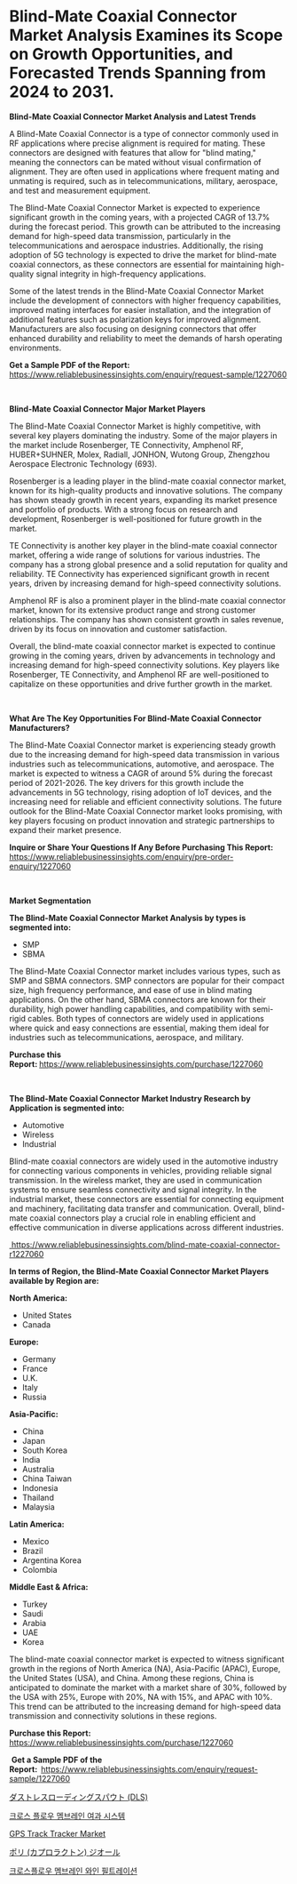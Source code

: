 <p><h1>Blind-Mate Coaxial Connector Market Analysis Examines its Scope on Growth Opportunities, and Forecasted Trends Spanning from 2024 to 2031.</h1></p><p><strong>Blind-Mate Coaxial Connector Market Analysis and Latest Trends</strong></p>
<p><p>A Blind-Mate Coaxial Connector is a type of connector commonly used in RF applications where precise alignment is required for mating. These connectors are designed with features that allow for "blind mating," meaning the connectors can be mated without visual confirmation of alignment. They are often used in applications where frequent mating and unmating is required, such as in telecommunications, military, aerospace, and test and measurement equipment.</p><p>The Blind-Mate Coaxial Connector Market is expected to experience significant growth in the coming years, with a projected CAGR of 13.7% during the forecast period. This growth can be attributed to the increasing demand for high-speed data transmission, particularly in the telecommunications and aerospace industries. Additionally, the rising adoption of 5G technology is expected to drive the market for blind-mate coaxial connectors, as these connectors are essential for maintaining high-quality signal integrity in high-frequency applications.</p><p>Some of the latest trends in the Blind-Mate Coaxial Connector Market include the development of connectors with higher frequency capabilities, improved mating interfaces for easier installation, and the integration of additional features such as polarization keys for improved alignment. Manufacturers are also focusing on designing connectors that offer enhanced durability and reliability to meet the demands of harsh operating environments.</p></p>
<p><strong>Get a Sample PDF of the Report:&nbsp;</strong> <a href="https://www.reliablebusinessinsights.com/enquiry/request-sample/1227060">https://www.reliablebusinessinsights.com/enquiry/request-sample/1227060</a></p>
<p>&nbsp;</p>
<p><strong>Blind-Mate Coaxial Connector Major Market Players</strong></p>
<p><p>The Blind-Mate Coaxial Connector Market is highly competitive, with several key players dominating the industry. Some of the major players in the market include Rosenberger, TE Connectivity, Amphenol RF, HUBER+SUHNER, Molex, Radiall, JONHON, Wutong Group, Zhengzhou Aerospace Electronic Technology (693).</p><p>Rosenberger is a leading player in the blind-mate coaxial connector market, known for its high-quality products and innovative solutions. The company has shown steady growth in recent years, expanding its market presence and portfolio of products. With a strong focus on research and development, Rosenberger is well-positioned for future growth in the market.</p><p>TE Connectivity is another key player in the blind-mate coaxial connector market, offering a wide range of solutions for various industries. The company has a strong global presence and a solid reputation for quality and reliability. TE Connectivity has experienced significant growth in recent years, driven by increasing demand for high-speed connectivity solutions.</p><p>Amphenol RF is also a prominent player in the blind-mate coaxial connector market, known for its extensive product range and strong customer relationships. The company has shown consistent growth in sales revenue, driven by its focus on innovation and customer satisfaction.</p><p>Overall, the blind-mate coaxial connector market is expected to continue growing in the coming years, driven by advancements in technology and increasing demand for high-speed connectivity solutions. Key players like Rosenberger, TE Connectivity, and Amphenol RF are well-positioned to capitalize on these opportunities and drive further growth in the market.</p></p>
<p>&nbsp;</p>
<p><strong>What Are The Key Opportunities For Blind-Mate Coaxial Connector Manufacturers?</strong></p>
<p><p>The Blind-Mate Coaxial Connector market is experiencing steady growth due to the increasing demand for high-speed data transmission in various industries such as telecommunications, automotive, and aerospace. The market is expected to witness a CAGR of around 5% during the forecast period of 2021-2026. The key drivers for this growth include the advancements in 5G technology, rising adoption of IoT devices, and the increasing need for reliable and efficient connectivity solutions. The future outlook for the Blind-Mate Coaxial Connector market looks promising, with key players focusing on product innovation and strategic partnerships to expand their market presence.</p></p>
<p><strong>Inquire or Share Your Questions If Any Before Purchasing This Report:</strong> <a href="https://www.reliablebusinessinsights.com/enquiry/pre-order-enquiry/1227060">https://www.reliablebusinessinsights.com/enquiry/pre-order-enquiry/1227060</a></p>
<p>&nbsp;</p>
<p><strong>Market Segmentation</strong></p>
<p><strong>The Blind-Mate Coaxial Connector Market Analysis by types is segmented into:</strong></p>
<p><ul><li>SMP</li><li>SBMA</li></ul></p>
<p><p>The Blind-Mate Coaxial Connector market includes various types, such as SMP and SBMA connectors. SMP connectors are popular for their compact size, high frequency performance, and ease of use in blind mating applications. On the other hand, SBMA connectors are known for their durability, high power handling capabilities, and compatibility with semi-rigid cables. Both types of connectors are widely used in applications where quick and easy connections are essential, making them ideal for industries such as telecommunications, aerospace, and military.</p></p>
<p><strong>Purchase this Report:&nbsp;</strong><a href="https://www.reliablebusinessinsights.com/purchase/1227060">https://www.reliablebusinessinsights.com/purchase/1227060</a></p>
<p>&nbsp;</p>
<p><strong>The Blind-Mate Coaxial Connector Market Industry Research by Application is segmented into:</strong></p>
<p><ul><li>Automotive</li><li>Wireless</li><li>Industrial</li></ul></p>
<p><p>Blind-mate coaxial connectors are widely used in the automotive industry for connecting various components in vehicles, providing reliable signal transmission. In the wireless market, they are used in communication systems to ensure seamless connectivity and signal integrity. In the industrial market, these connectors are essential for connecting equipment and machinery, facilitating data transfer and communication. Overall, blind-mate coaxial connectors play a crucial role in enabling efficient and effective communication in diverse applications across different industries.</p></p>
<p><a href="https://www.reliablebusinessinsights.com/blind-mate-coaxial-connector-r1227060">&nbsp;https://www.reliablebusinessinsights.com/blind-mate-coaxial-connector-r1227060</a></p>
<p><strong>In terms of Region, the Blind-Mate Coaxial Connector Market Players available by Region are:</strong></p>
<p>
    <p> <strong> North America: </strong>
        <ul>
            <li>United States</li>
            <li>Canada</li>
        </ul>
        </p> 
    <p> <strong> Europe: </strong>
        <ul>
            <li>Germany</li>
            <li>France</li>
            <li>U.K.</li>
            <li>Italy</li>
            <li>Russia</li>
        </ul>
        </p> 
    <p> <strong> Asia-Pacific: </strong>
        <ul>
            <li>China</li>
            <li>Japan</li>
            <li>South Korea</li>
            <li>India</li>
            <li>Australia</li>
            <li>China Taiwan</li>
            <li>Indonesia</li>
            <li>Thailand</li>
            <li>Malaysia</li>
        </ul>
        </p> 
    <p> <strong> Latin America: </strong>
        <ul>
            <li>Mexico</li>
            <li>Brazil</li>
            <li>Argentina Korea</li>
            <li>Colombia</li>
        </ul>
        </p> 
    <p> <strong> Middle East & Africa: </strong>
        <ul>
            <li>Turkey</li>
            <li>Saudi</li>
            <li>Arabia</li>
            <li>UAE</li>
            <li>Korea</li>
        </ul>
    </p>
    </p>
<p><p>The blind-mate coaxial connector market is expected to witness significant growth in the regions of North America (NA), Asia-Pacific (APAC), Europe, the United States (USA), and China. Among these regions, China is anticipated to dominate the market with a market share of 30%, followed by the USA with 25%, Europe with 20%, NA with 15%, and APAC with 10%. This trend can be attributed to the increasing demand for high-speed data transmission and connectivity solutions in these regions.</p></p>
<p><strong>Purchase this Report: </strong><a href="https://www.reliablebusinessinsights.com/purchase/1227060">https://www.reliablebusinessinsights.com/purchase/1227060</a></p>
<p>&nbsp;<strong>Get a Sample PDF of the Report:&nbsp;&nbsp;</strong><a href="https://www.reliablebusinessinsights.com/enquiry/request-sample/1227060">https://www.reliablebusinessinsights.com/enquiry/request-sample/1227060</a></p>
<p><strong></strong></p>
<p><p><a href="https://github.com/RandallRunte2023/Market-Research-Report-List-1/blob/main/8001362108003.md">ダストレスローディングスパウト (DLS)</a></p><p><a href="https://github.com/WilburKihn5676/Market-Research-Report-List-2/blob/main/3780828102701.md">크로스 플로우 멤브레인 여과 시스템</a></p><p><a href="https://issuu.com/reportprime-2/docs/gps-track-tracker-market-size-2030.pptx">GPS Track Tracker Market</a></p><p><a href="https://github.com/DanykaKilback/Market-Research-Report-List-1/blob/main/1435532108008.md">ポリ (カプロラクトン) ジオール</a></p><p><a href="https://github.com/vseigx30c9a1j/Market-Research-Report-List-2/blob/main/1724933102700.md">크로스플로우 멤브레인 와인 필트레이션</a></p></p>